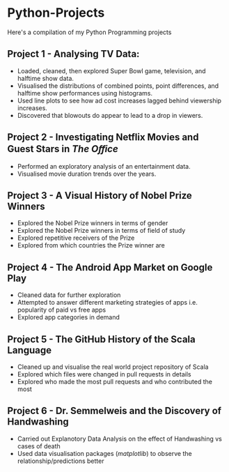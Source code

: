 # Python-Projects

Here's a compilation of my Python Programming projects

## Project 1 - Analysing TV Data:
* Loaded, cleaned, then explored Super Bowl game, television, and halftime show data. 
* Visualised the distributions of combined points, point differences, and halftime show performances using histograms.
* Used line plots to see how ad cost increases lagged behind viewership increases.
* Discovered that blowouts do appear to lead to a drop in viewers.

## Project 2 - Investigating Netflix Movies and Guest Stars in _The Oﬀice_
* Performed an exploratory analysis of an entertainment data. 
* Visualised movie duration trends over the years.

## Project 3 - A Visual History of Nobel Prize Winners 
* Explored the Nobel Prize winners in terms of gender
* Explored the Nobel Prize winners in terms of field of study
* Explored repetitive receivers of the Prize
* Explored from which countries the Prize winner are

## Project 4 - The Android App Market on Google Play
* Cleaned data for further exploration
* Attempted to answer different marketing strategies of apps i.e. popularity of paid vs free apps
* Explored app categories in demand

## Project 5 - The GitHub History of the Scala Language
* Cleaned up and visualise the real world project repository of Scala
* Explored which files were changed in pull requests in details
* Explored who made the most pull requests and who contributed the most 


## Project 6 - Dr. Semmelweis and the Discovery of Handwashing
* Carried out Explanotory Data Analysis on the effect of Handwashing vs cases of death
* Used data visualisation packages (*matplotlib*) to observe the relationship/predictions better 
